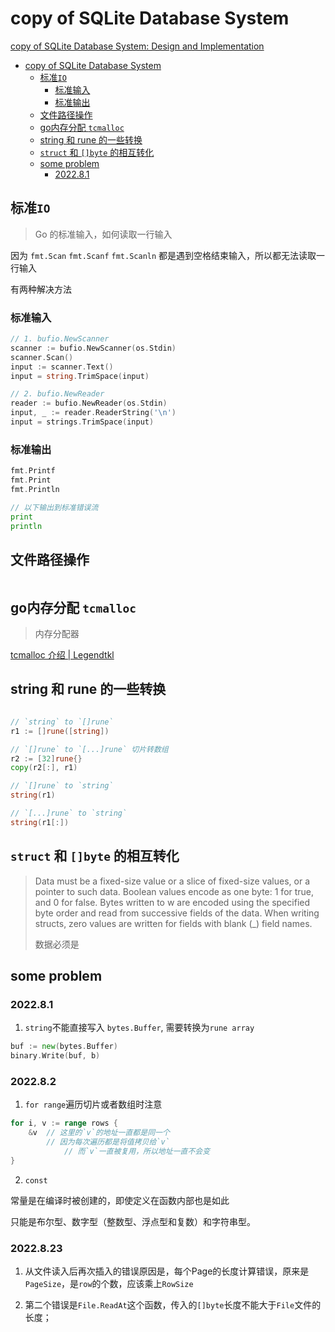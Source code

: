 # copy of SQLite Database System

[copy of SQLite Database System: Design and Implementation](https://cstack.github.io/db_tutorial/parts/part1.html)

- [copy of SQLite Database System](#copy-of-sqlite-database-system)
  - [标准`IO`](#标准io)
    - [标准输入](#标准输入)
    - [标准输出](#标准输出)
  - [文件路径操作](#文件路径操作)
  - [go内存分配 `tcmalloc`](#go内存分配-tcmalloc)
  - [string 和 rune 的一些转换](#string-和-rune-的一些转换)
  - [`struct` 和 `[]byte` 的相互转化](#struct-和-byte-的相互转化)
  - [some problem](#some-problem)
    - [2022.8.1](#202281)

## 标准`IO`

> Go 的标准输入，如何读取一行输入

因为 `fmt.Scan` `fmt.Scanf` `fmt.Scanln` 都是遇到空格结束输入，所以都无法读取一行输入

有两种解决方法

### 标准输入

```go
// 1. bufio.NewScanner
scanner := bufio.NewScanner(os.Stdin)
scanner.Scan()
input := scanner.Text()
input = string.TrimSpace(input)

// 2. bufio.NewReader
reader := bufio.NewReader(os.Stdin)
input, _ := reader.ReaderString('\n')
input = strings.TrimSpace(input)

```

### 标准输出

```go
fmt.Printf
fmt.Print
fmt.Println

// 以下输出到标准错误流
print
println
```

## 文件路径操作

```go


```

## go内存分配 `tcmalloc`

> 内存分配器

[tcmalloc 介绍 | Legendtkl](http://legendtkl.com/2015/12/11/go-memory/)

## string 和 rune 的一些转换

```go

// `string` to `[]rune`
r1 := []rune([string])

// `[]rune` to `[...]rune` 切片转数组
r2 := [32]rune{}
copy(r2[:], r1)

// `[]rune` to `string`
string(r1)

// `[...]rune` to `string`
string(r1[:])

```

## `struct` 和 `[]byte` 的相互转化

> Data must be a fixed-size value or a slice of fixed-size values, or a pointer to such data. Boolean values encode as one byte: 1 for true, and 0 for false. Bytes written to w are encoded using the specified byte order and read from successive fields of the data. When writing structs, zero values are written for fields with blank (_) field names.
> 
> 数据必须是
## some problem

### 2022.8.1

1. `string`不能直接写入 `bytes.Buffer`, 需要转换为`rune array`

```go
buf := new(bytes.Buffer)
binary.Write(buf, b)
```

### 2022.8.2

1. `for range`遍历切片或者数组时注意

```go
for i, v := range rows {
	&v  // 这里的`v`的地址一直都是同一个		
	    // 因为每次遍历都是将值拷贝给`v` 
            // 而`v`一直被复用，所以地址一直不会变
}
```

2. `const`

常量是在编译时被创建的，即使定义在函数内部也是如此

只能是布尔型、数字型（整数型、浮点型和复数）和字符串型。

### 2022.8.23

1. 从文件读入后再次插入的错误原因是，每个Page的长度计算错误，原来是`PageSize`，是`row`的个数，应该乘上`RowSize`

2. 第二个错误是`File.ReadAt`这个函数，传入的`[]byte`长度不能大于`File`文件的长度；